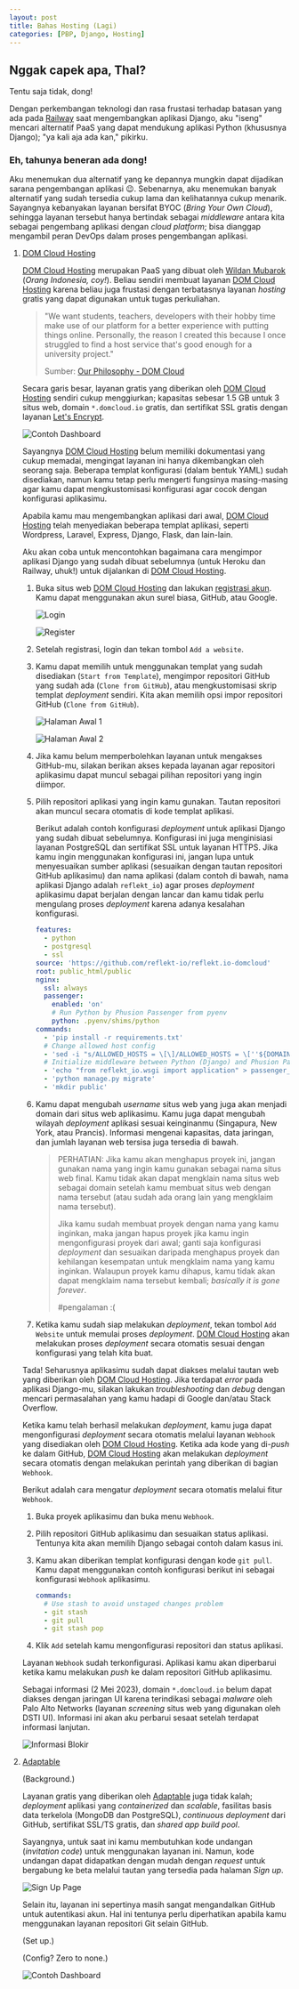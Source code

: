 ```yaml
---
layout: post
title: Bahas Hosting (Lagi)
categories: [PBP, Django, Hosting]
---
```


## Nggak capek apa, Thal?

Tentu saja tidak, dong!

Dengan perkembangan teknologi dan rasa frustasi terhadap batasan yang ada pada [Railway](https://railway.app/) saat mengembangkan aplikasi Django, aku "iseng" mencari alternatif PaaS yang dapat mendukung aplikasi Python (khususnya Django); "ya kali aja ada kan," pikirku.

### Eh, tahunya beneran ada dong!

Aku menemukan dua alternatif yang ke depannya mungkin dapat dijadikan sarana pengembangan aplikasi 😉. Sebenarnya, aku menemukan banyak alternatif yang sudah tersedia cukup lama dan kelihatannya cukup menarik. Sayangnya kebanyakan layanan bersifat BYOC (*Bring Your Own Cloud*), sehingga layanan tersebut hanya bertindak sebagai *middleware* antara kita sebagai pengembang aplikasi dengan *cloud platform*; bisa dianggap mengambil peran DevOps dalam proses pengembangan aplikasi.

1. [DOM Cloud Hosting]

    [DOM Cloud Hosting] merupakan PaaS yang dibuat oleh [Wildan Mubarok](https://wellosoft.net/) (*Orang Indonesia, coy!*). Beliau sendiri membuat layanan [DOM Cloud Hosting] karena beliau juga frustasi dengan terbatasnya layanan *hosting* gratis yang dapat digunakan untuk tugas perkuliahan.

    > "We want students, teachers, developers with their hobby time make use of our platform for a better experience with putting things online. Personally, the reason I created this because I once struggled to find a host service that's good enough for a university project."
    >
    > Sumber: [Our Philosophy - DOM Cloud](https://domcloud.co/docs/intro/philosophy)

    Secara garis besar, layanan gratis yang diberikan oleh [DOM Cloud Hosting] sendiri cukup menggiurkan; kapasitas sebesar 1.5 GB untuk 3 situs web, domain `*.domcloud.io` gratis, dan sertifikat SSL gratis dengan layanan [Let's Encrypt](https://letsencrypt.org/).

    ![Contoh Dashboard](https://i.ibb.co/TwbSTwD/Screenshot-2023-05-02-06-13-05.jpg)

    Sayangnya [DOM Cloud Hosting] belum memiliki dokumentasi yang cukup memadai, mengingat layanan ini hanya dikembangkan oleh seorang saja. Beberapa templat konfigurasi (dalam bentuk YAML) sudah disediakan, namun kamu tetap perlu mengerti fungsinya masing-masing agar kamu dapat mengkustomisasi konfigurasi agar cocok dengan konfigurasi aplikasimu.

    Apabila kamu mau mengembangkan aplikasi dari awal, [DOM Cloud Hosting] telah menyediakan beberapa templat aplikasi, seperti Wordpress, Laravel, Express, Django, Flask, dan lain-lain.

    Aku akan coba untuk mencontohkan bagaimana cara mengimpor aplikasi Django yang sudah dibuat sebelumnya (untuk Heroku dan Railway, uhuk!) untuk dijalankan di [DOM Cloud Hosting].

    1. Buka situs web [DOM Cloud Hosting] dan lakukan [registrasi akun](https://my.domcloud.co/login). Kamu dapat menggunakan akun surel biasa, GitHub, atau Google.

        ![Login](https://i.ibb.co/JqZtNtq/Screenshot-2023-05-02-09-58-10.jpg)

        ![Register](https://i.ibb.co/CHDvzmK/Screenshot-2023-05-02-09-58-19.jpg)

    2. Setelah registrasi, login dan tekan tombol `Add a website`.

    3. Kamu dapat memilih untuk menggunakan templat yang sudah disediakan (`Start from Template`), mengimpor repositori GitHub yang sudah ada (`Clone from GitHub`), atau mengkustomisasi skrip templat *deployment* sendiri. Kita akan memilih opsi impor repositori GitHub (`Clone from GitHub`).

        ![Halaman Awal 1](https://i.ibb.co/LkdJQLb/Screenshot-2023-05-02-08-36-08.jpg)

        ![Halaman Awal 2](https://i.ibb.co/Mntt9dD/Screenshot-2023-05-02-08-36-19.jpg)

    4. Jika kamu belum memperbolehkan layanan untuk mengakses GitHub-mu, silakan berikan akses kepada layanan agar repositori aplikasimu dapat muncul sebagai pilihan repositori yang ingin diimpor.

    5. Pilih repositori aplikasi yang ingin kamu gunakan. Tautan repositori akan muncul secara otomatis di kode templat aplikasi.

        Berikut adalah contoh konfigurasi *deployment* untuk aplikasi Django yang sudah dibuat sebelumnya. Konfigurasi ini juga menginisiasi layanan PostgreSQL dan sertifikat SSL untuk layanan HTTPS. Jika kamu ingin menggunakan konfigurasi ini, jangan lupa untuk menyesuaikan sumber aplikasi (sesuaikan dengan tautan repositori GitHub aplikasimu) dan nama aplikasi (dalam contoh di bawah, nama aplikasi Django adalah `reflekt_io`) agar proses *deployment* aplikasimu dapat berjalan dengan lancar dan kamu tidak perlu mengulang proses *deployment* karena adanya kesalahan konfigurasi.

        ```yaml
        features:
          - python
          - postgresql
          - ssl
        source: 'https://github.com/reflekt-io/reflekt.io-domcloud'
        root: public_html/public
        nginx:
          ssl: always
          passenger:
            enabled: 'on'
            # Run Python by Phusion Passenger from pyenv
            python: .pyenv/shims/python
        commands:
          - 'pip install -r requirements.txt'
          # Change allowed host config
          - 'sed -i "s/ALLOWED_HOSTS = \[\]/ALLOWED_HOSTS = \[''${DOMAIN}''\]/g" reflekt_io/settings.py'
          # Initialize middleware between Python (Django) and Phusion Passenger
          - 'echo "from reflekt_io.wsgi import application" > passenger_wsgi.py'
          - 'python manage.py migrate'
          - 'mkdir public'
        ```

    6. Kamu dapat mengubah *username* situs web yang juga akan menjadi domain dari situs web aplikasimu. Kamu juga dapat mengubah wilayah *deployment* aplikasi sesuai keinginanmu (Singapura, New York, atau Prancis). Informasi mengenai kapasitas, data jaringan, dan jumlah layanan web tersisa juga tersedia di bawah.

        > PERHATIAN: Jika kamu akan menghapus proyek ini, jangan gunakan nama yang ingin kamu gunakan sebagai nama situs web final. Kamu tidak akan dapat mengklain nama situs web sebagai domain setelah kamu membuat situs web dengan nama tersebut (atau sudah ada orang lain yang mengklaim nama tersebut).
        >
        > Jika kamu sudah membuat proyek dengan nama yang kamu inginkan, maka jangan hapus proyek jika kamu ingin mengonfigurasi proyek dari awal; ganti saja konfigurasi *deployment* dan sesuaikan daripada menghapus proyek dan kehilangan kesempatan untuk mengklaim nama yang kamu inginkan. Walaupun proyek kamu dihapus, kamu tidak akan dapat mengklaim nama tersebut kembali; *basically it is gone forever*.
        >
        > #pengalaman :(

    7. Ketika kamu sudah siap melakukan *deployment*, tekan tombol `Add Website` untuk memulai proses *deployment*. [DOM Cloud Hosting] akan melakukan proses *deployment* secara otomatis sesuai dengan konfigurasi yang telah kita buat.

    Tada! Seharusnya aplikasimu sudah dapat diakses melalui tautan web yang diberikan oleh [DOM Cloud Hosting]. Jika terdapat *error* pada aplikasi Django-mu, silakan lakukan *troubleshooting* dan *debug* dengan mencari permasalahan yang kamu hadapi di Google dan/atau Stack Overflow.

    Ketika kamu telah berhasil melakukan *deployment*, kamu juga dapat mengonfigurasi *deployment* secara otomatis melalui layanan `Webhook` yang disediakan oleh [DOM Cloud Hosting]. Ketika ada kode yang di-*push* ke dalam GitHub, [DOM Cloud Hosting] akan melakukan *deployment* secara otomatis dengan melakukan perintah yang diberikan di bagian `Webhook`.

    Berikut adalah cara mengatur *deployment* secara otomatis melalui fitur `Webhook`.

    1. Buka proyek aplikasimu dan buka menu `Webhook`.

    2. Pilih repositori GitHub aplikasimu dan sesuaikan status aplikasi. Tentunya kita akan memilih Django sebagai contoh dalam kasus ini.

    3. Kamu akan diberikan templat konfigurasi dengan kode `git pull`. Kamu dapat menggunakan contoh konfigurasi berikut ini sebagai konfigurasi `Webhook` aplikasimu.

        ```yaml
        commands:
          # Use stash to avoid unstaged changes problem
          - git stash
          - git pull
          - git stash pop
        ```

    4. Klik `Add` setelah kamu mengonfigurasi repositori dan status aplikasi.

    Layanan `Webhook` sudah terkonfigurasi. Aplikasi kamu akan diperbarui ketika kamu melakukan *push* ke dalam repositori GitHub aplikasimu.

    Sebagai informasi (2 Mei 2023), domain `*.domcloud.io` belum dapat diakses dengan jaringan UI karena terindikasi sebagai *malware* oleh Palo Alto Networks (layanan *screening* situs web yang digunakan oleh DSTI UI). Informasi ini akan aku perbarui sesaat setelah terdapat informasi lanjutan.

    ![Informasi Blokir](https://i.ibb.co/VWb8LFD/Screenshot-2023-05-02-09-48-43.jpg)

2. [Adaptable]

    (Background.)

    Layanan gratis yang diberikan oleh [Adaptable] juga tidak kalah; *deployment* aplikasi yang *containerized* dan *scalable*, fasilitas basis data terkelola (MongoDB dan PostgreSQL), *continuous deployment* dari GitHub, sertifikat SSL/TS gratis, dan *shared app build pool*.

    Sayangnya, untuk saat ini kamu membutuhkan kode undangan (*invitation code*) untuk menggunakan layanan ini. Namun, kode undangan dapat didapatkan dengan mudah dengan *request* untuk bergabung ke beta melalui tautan yang tersedia pada halaman *Sign up*.

    ![Sign Up Page](https://i.ibb.co/7234nVc/Screenshot-2023-05-02-08-27-46.jpg)

    Selain itu, layanan ini sepertinya masih sangat mengandalkan GitHub untuk autentikasi akun. Hal ini tentunya perlu diperhatikan apabila kamu menggunakan layanan repositori Git selain GitHub.

    (Set up.)

    (Config? Zero to none.)

    ![Contoh Dashboard](https://i.ibb.co/6RnKVhP/Screenshot-2023-05-02-00-07-01.jpg)

[DOM Cloud Hosting]: https://domcloud.co/
[Adaptable]: https://adaptable.io/
